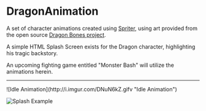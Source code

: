 # DragonAnimation

A set of character animations created using [Spriter](http://www.brashmonkey.com/spriter.htm), using art provided from the open source [Dragon Bones project](http://dragonbones.github.io).

A simple HTML Splash Screen exists for the Dragon character, highlighting his tragic backstory.

An upcoming fighting game entitled "Monster Bash" will utilize the animations herein.
<hr>
![Idle Animation](http://i.imgur.com/DNuN6kZ.gifv "Idle Animation")

![Splash Example](http://i.imgur.com/ck8Mf9r.png "Splash Example")
